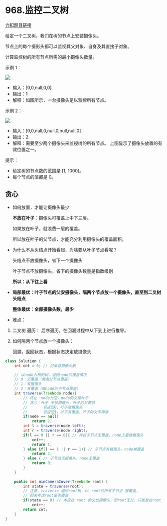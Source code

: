 # 968.监控二叉树

[力扣题目链接](https://leetcode-cn.com/problems/binary-tree-cameras/)

给定一个二叉树，我们在树的节点上安装摄像头。

节点上的每个摄影头都可以监视其父对象、自身及其直接子对象。

计算监控树的所有节点所需的最小摄像头数量。

示例 1：

![](https://img-blog.csdnimg.cn/20201229175736596.png)

* 输入：[0,0,null,0,0]
* 输出：1
* 解释：如图所示，一台摄像头足以监控所有节点。

示例 2：

![](https://img-blog.csdnimg.cn/2020122917584449.png)

* 输入：[0,0,null,0,null,0,null,null,0]
* 输出：2
* 解释：需要至少两个摄像头来监视树的所有节点。 上图显示了摄像头放置的有效位置之一。

提示：

* 给定树的节点数的范围是 [1, 1000]。
* 每个节点的值都是 0。

## 贪心

+ 如何放置，才能让摄像头最少

  **不放在叶子**：摄像头可覆盖上中下三层。

  如果放在叶子，就浪费一层的覆盖。

  所以放在叶子的父节点，才能充分利用摄像头的覆盖面积。

+ 为什么不从头结点开始看起，为啥要从叶子节点看呢？

  头结点不放摄像头，省下一个摄像头

  叶子节点不放摄像头，省下的摄像头数量是指数级别

  **所以：从下往上看**

+ **局部最优：叶子节点的父安摄像头，隔两个节点放一个摄像头，直至到二叉树头结点**

  **整体最优：全部摄像头数，最少**

+ 难点：

1. 二叉树 遍历： 后序遍历，在回溯过程中从下到上进行推导。

2. 如何隔两个节点放一个摄像头：

   回溯，返回状态，根据状态决定放摄像头

```java
class Solution { 
    int cnt = 0; // 记录总摄像头数

    // 以node为根的树，返回node的覆盖情况
    // 0：无覆盖（需由父节点覆盖）
    // 1：有摄像头 
    // 2：有覆盖（被node的子节点覆盖）
    int traverse(TreeNode node){
        // 终止：node为空，node的父是叶子
        // 贪心：叶子 不放摄像头，叶子的父要放
        //       若返回0，叶子放摄像头
        //       若返回1，叶子有覆盖，叶子的父不再放
        if(node == null) 
            return 2; 
        int l = traverse(node.left);
        int r = traverse(node.right);
        if(l == 0 || r == 0){ // 存在子节点无覆盖，node上要放摄像头
            cnt++;
            return 1;
        } else if(l == 1 || r == 1){ // 子节点有摄像头，node被覆盖 
            return 2;
        } else { // 子节点无摄像头，node无覆盖
            return 0;
        }
    }
 
    public int minCameraCover(TreeNode root) {
        int state = traverse(root);
        // 注意，traverse 遍历root树，st root的所有子节点 被覆盖，
        // 但未考虑root是否覆盖
        if(state == 0) // 本应在 root 的父放摄像头，但root无父，只能放在root
            cnt++;
        return cnt;
    }
}
```



